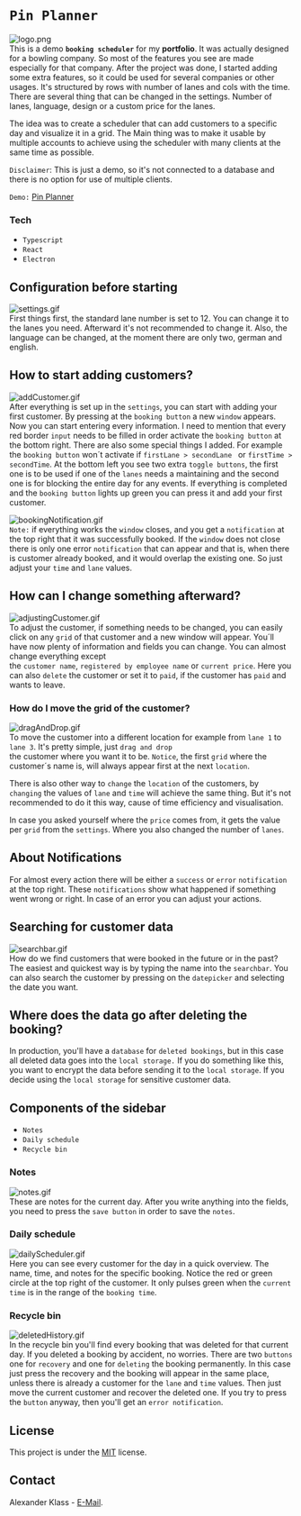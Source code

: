 # `Pin Planner`

![logo.png](https://i.imgur.com/QNyQiQF.png)\
This is a demo **`booking scheduler`** for my **portfolio**. It was actually designed for a bowling company.
So most of the features you see are made especially for that company. After the project was done, I started adding some
extra
features, so it could be used for several companies or other usages.
It's structured by rows with number of lanes and cols with the time.
There are several thing that can be changed in the settings. Number of lanes, language, design or a custom price for the
lanes.

The idea was to create a scheduler that can add customers to a specific day and visualize it in a grid. The Main thing
was
to make it usable by multiple accounts to achieve using the scheduler with many clients at the same time as possible.

`Disclaimer`: This is just a demo, so it's not connected to a database and there is no option for use of multiple
clients.

`Demo:` [Pin Planner](https://alexanderklass.github.io/Pin-Planner/)

### Tech

- `Typescript`
- `React`
- `Electron`

## Configuration before starting

![settings.gif](https://i.imgur.com/2VPF3dw.gif)\
First things first, the standard lane number is set to 12. You can change it to the lanes you need.
Afterward it's not recommended to change it. Also, the language can be changed, at the moment there are only two,
german and english.

## How to start adding customers?

![addCustomer.gif](https://i.imgur.com/b5S6uFQ.gif)\
After everything is set up in the `settings`, you can start with adding your first customer.
By pressing at the `booking button` a new `window` appears. Now you can start entering every information.
I need to mention that every red border `input` needs to be filled in order activate the `booking button` at the bottom
right.
There are also some special things I added. For example the `booking button` won´t activate if `firstLane > secondLane `
or
`firstTime > secondTime`. At the bottom left you see two extra `toggle buttons`, the first one is to be used if one of
the `lanes` needs
a maintaining and the second one is for blocking the entire day for any events. If everything is completed and
the `booking button`
lights up green you can press it and add your first customer.

![bookingNotification.gif](https://i.imgur.com/wfdeByj.gif) \
`Note:` if everything works the `window` closes, and you get a `notification` at the top right that it was successfully
booked.
If the `window` does not close there is only one error `notification` that can appear and that is, when there is
customer already booked,
and it would overlap the existing one. So just adjust your `time` and `lane` values.

## How can I change something afterward?

![adjustingCustomer.gif](https://i.imgur.com/taHphgT.gif)\
To adjust the customer, if something needs to be changed, you can easily click on any `grid` of that customer and
a new window will appear. You´ll have now plenty of information and fields you can change. You can almost change
everything except  
the `customer name`, `registered by employee name` or `current price`. Here you can also `delete` the customer
or set it to `paid`,
if the customer has `paid` and wants to leave.

### How do I move the grid of the customer?

![dragAndDrop.gif](https://i.imgur.com/Zy77QYH.gif)\
To move the customer into a different location for example from `lane 1` to `lane 3`. It's pretty simple,
just `drag and drop`   
the customer where you want it to be. `Notice`, the first `grid` where the customer´s name is, will always appear first
at the next `location`.

There is also other way to `change` the `location` of the customers, by `changing` the values of `lane` and `time` will
achieve the same thing.
But it's not recommended to do it this way, cause of time efficiency and visualisation.

In case you asked yourself where the `price` comes from, it gets the value per `grid` from the `settings`. Where you
also changed
the number of `lanes`.

## About Notifications

For almost every action there will be either a `success` or `error` `notification` at the top right.
These `notifications` show what happened if something went wrong
or right. In case of an error you can adjust your actions.

## Searching for customer data

![searchbar.gif](https://i.imgur.com/8stMxoH.gif)\
How do we find customers that were booked in the future or in the past? The easiest and quickest way is by typing the
name into the `searchbar`.
You can also search the customer by pressing on the `datepicker` and selecting the date you want.

## Where does the data go after deleting the booking?

In production, you'll have a `database` for `deleted bookings`, but in this case all deleted data goes into
the `local storage.` If you do something like this,
you want to encrypt the data before sending it to the `local storage`. If you decide using the `local storage` for
sensitive customer data.

## Components of the sidebar

- `Notes`
- `Daily schedule`
- `Recycle bin`

### Notes

![notes.gif](https://i.imgur.com/LHIMIts.gif)\
These are notes for the current day. After you write anything into the fields, you need to press the `save button`
in order to save the `notes`.

### Daily schedule

![dailyScheduler.gif](https://i.imgur.com/p0xokfh.gif)\
Here you can see every customer for the day in a quick overview. The name, time, and notes for the specific booking.
Notice the red or green circle at the top right of the customer.
It only pulses green when the `current time` is in the range of the `booking time`.

### Recycle bin

![deletedHistory.gif](https://i.imgur.com/zKStIEJ.gif)\
In the recycle bin you'll find every booking that was deleted for that current day. If you deleted a booking by
accident,
no worries. There are two `buttons` one for `recovery` and one for `deleting` the booking permanently.
In this case just press the recovery and the booking will appear in the same place, unless there is already a customer
for the `lane` and `time` values. Then just move the current customer and recover the deleted one. If you try to press
the `button`
anyway, then you'll get an `error notification`.

## License

This project is under the [MIT](LICENSE.txt) license.

## Contact

Alexander Klass - [E-Mail](mailto:alexklass16@gmail.com).












